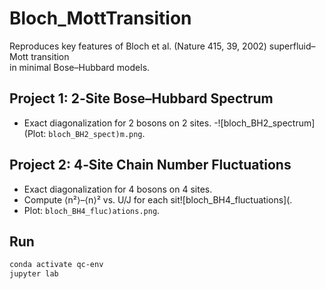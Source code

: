 # Bloch_MottTransition

Reproduces key features of Bloch et al. (Nature 415, 39, 2002) superfluid–Mott transition  
in minimal Bose–Hubbard models.

## Project 1: 2‑Site Bose–Hubbard Spectrum
- Exact diagonalization for 2 bosons on 2 sites.
-![bloch_BH2_spectrum](Plot: `bloch_BH2_spect)m.png`.

## Project 2: 4‑Site Chain Number Fluctuations
- Exact diagonalization for 4 bosons on 4 sites.
- Compute ⟨n²⟩–⟨n⟩² vs. U/J for each sit![bloch_BH4_fluctuations](.
- Plot: `bloch_BH4_fluc)ations.png`.

## Run
```bash
conda activate qc-env
jupyter lab